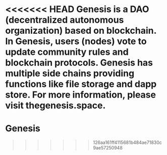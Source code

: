 <<<<<<< HEAD
Genesis is a DAO (decentralized autonomous organization) based on blockchain. In Genesis, users (nodes) vote to update community rules and blockchain protocols. 
Genesis has multiple side chains providing functions like file storage and dapp store. 
For more information, please visit thegenesis.space. 
=======
# Genesis
>>>>>>> 126aa161ff4115681b484ae71830c9ae57250948
